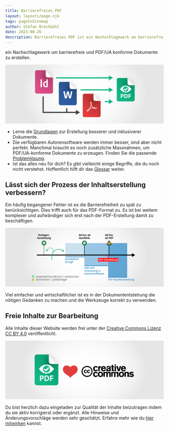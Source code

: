 ```yaml
---
title: Barrierefreies PDF
layout: layouts/page.njk
tags: pageInSitemap
author: Stefan Brechbühl
date: 2023-08-26
description: Barrierefreies PDF ist ein Nachschlagewerk um barrierefreie und PDF/UA konforme Dokumente zu erstellen.
---
```


ein Nachschlagewerk um barrierefreie und PDF/UA konforme Dokumente zu erstellen.

![Grafik: Pfeile zeigen von einem InDesign-, Word- und Acrobat-Dokument zu einem barrierefreien Dokument (Logo accessible-pdf.info). Zusätzlich zeigen Pfeile den Umweg von InDesign- und Word-Dokumenten über Acrobat.](src/assets/img/homepage-teasers_apps.png)

- Lerne die [Grundlagen](/de/basics/general/structure-with-the-help-of-multi-level-headings/) zur Erstellung besserer und inklusiverer Dokumente.
- Die verfügbaren Autorensoftware werden immer besser, sind aber nicht perfekt. Manchmal braucht es noch zusätzliche Massnahmen, um PDF/UA-konforme Dokumente zu erzeugen. Finden Sie die passende [Problemlösung](/de/tutorials/general/document-title-is-not-set/).
- Ist das alles neu für dich? Es gibt vielleicht einige Begriffe, die du noch nicht verstehst. Hoffentlich hilft dir das [Glossar](/de/glossary/) weiter.

## Lässt sich der Prozess der Inhaltserstellung verbessern?

Ein häufig begangener Fehler ist es die Barrierefreiheit zu spät zu berücksichtigen. Dies trifft auch für das PDF-Format zu. Es ist bei weitem komplexer und aufwändiger sich erst nach der PDF-Erstellung damit zu beschäftigen.

![Grafische Darstellung eines Dokument-Herstellungsprozesses mit den drei Phasen Konzeption/Design, Satz/Umsetzung, PDF-Nachbearbeitung. Darin werden die beiden Startpunkte „Vorlagenherstellung“ und „Ad hoc ab Quelldok.“ als benutzerfreundlicher und realistischer gekennzeichnet. Gewarnt wird vor „Ad hoc ab PDF“ da technischer und aufwändiger. Zudem wird auf den redaktionellen Einfluss bei der Vorlagenherstellung sowie innerhalb der Konzeptionsphase aufmerksam gemacht.](src/assets/img/homepage-teasers_workflow-de.png)

Viel einfacher und wirtschaftlicher ist es in der Dokumententstehung die nötigen Gedanken zu machen und die Werkzeuge korrekt zu verwenden.

## Freie Inhalte zur Bearbeitung

Alle Inhalte dieser Website werden frei unter der [Creative Commons Lizenz CC BY 4.0](https://creativecommons.org/licenses/by/4.0/) veröffentlicht.

![accessible-pdf.info mag creative commons (symbolisiert mit einem Herz und beiden Logos).](src/assets/img/homepage-teasers_cc.png)

Du bist herzlich dazu eingeladen zur Qualität der Inhalte beizutragen indem du sie aktiv korrigierst oder ergänzt. Alle Hinweise und Änderungsvorschläge werden sehr geschätzt. Erfahre mehr wie du [hier mitwirken](https://github.com/pixelstrolch/accessible-pdf/blob/public/_DE_Mithelfen.md) kannst.
